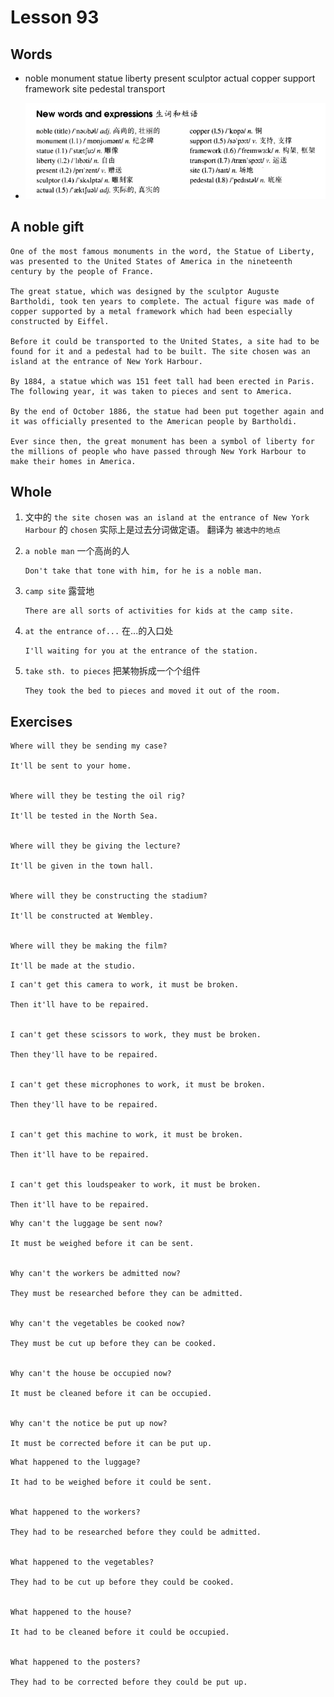 # Lesson 93

## Words

- noble monument statue liberty present sculptor actual copper support framework site pedestal transport

- ![Words](../../../Images/Part2/10/words-93.png)

## A noble gift

```
One of the most famous monuments in the word, the Statue of Liberty, was presented to the United States of America in the nineteenth century by the people of France.

The great statue, which was designed by the sculptor Auguste Bartholdi, took ten years to complete. The actual figure was made of copper supported by a metal framework which had been especially constructed by Eiffel.

Before it could be transported to the United States, a site had to be found for it and a pedestal had to be built. The site chosen was an island at the entrance of New York Harbour.

By 1884, a statue which was 151 feet tall had been erected in Paris. The following year, it was taken to pieces and sent to America.

By the end of October 1886, the statue had been put together again and it was officially presented to the American people by Bartholdi.

Ever since then, the great monument has been a symbol of liberty for the millions of people who have passed through New York Harbour to make their homes in America.
```

## Whole

1. 文中的 `the site chosen was an island at the entrance of New York Harbour` 的 `chosen` 实际上是过去分词做定语。 翻译为 `被选中的地点`

2. `a noble man` 一个高尚的人

   ```
   Don't take that tone with him, for he is a noble man.
   ```

3. `camp site` 露营地

   ```
   There are all sorts of activities for kids at the camp site.
   ```

4. `at the entrance of...` 在...的入口处

   ```
   I'll waiting for you at the entrance of the station.
   ```

5. `take sth. to pieces` 把某物拆成一个个组件

   ```
   They took the bed to pieces and moved it out of the room.
   ```

## Exercises

```
Where will they be sending my case?

It'll be sent to your home.


Where will they be testing the oil rig?

It'll be tested in the North Sea.


Where will they be giving the lecture?

It'll be given in the town hall.


Where will they be constructing the stadium?

It'll be constructed at Wembley.


Where will they be making the film?

It'll be made at the studio.
```

```
I can't get this camera to work, it must be broken.

Then it'll have to be repaired.


I can't get these scissors to work, they must be broken.

Then they'll have to be repaired.


I can't get these microphones to work, it must be broken.

Then they'll have to be repaired.


I can't get this machine to work, it must be broken.

Then it'll have to be repaired.


I can't get this loudspeaker to work, it must be broken.

Then it'll have to be repaired.
```

```
Why can't the luggage be sent now?

It must be weighed before it can be sent.


Why can't the workers be admitted now?

They must be researched before they can be admitted.


Why can't the vegetables be cooked now?

They must be cut up before they can be cooked.


Why can't the house be occupied now?

It must be cleaned before it can be occupied.


Why can't the notice be put up now?

It must be corrected before it can be put up.
```

```
What happened to the luggage?

It had to be weighed before it could be sent.


What happened to the workers?

They had to be researched before they could be admitted.


What happened to the vegetables?

They had to be cut up before they could be cooked.


What happened to the house?

It had to be cleaned before it could be occupied.


What happened to the posters?

They had to be corrected before they could be put up.
```
